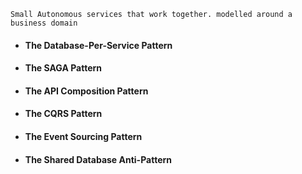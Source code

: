 
```ad-info
Small Autonomous services that work together. modelled around a business domain
```





- #### The Database-Per-Service Pattern
- #### The SAGA Pattern
- #### The API Composition Pattern
- #### The CQRS Pattern
- #### The Event Sourcing Pattern
- #### The Shared Database Anti-Pattern